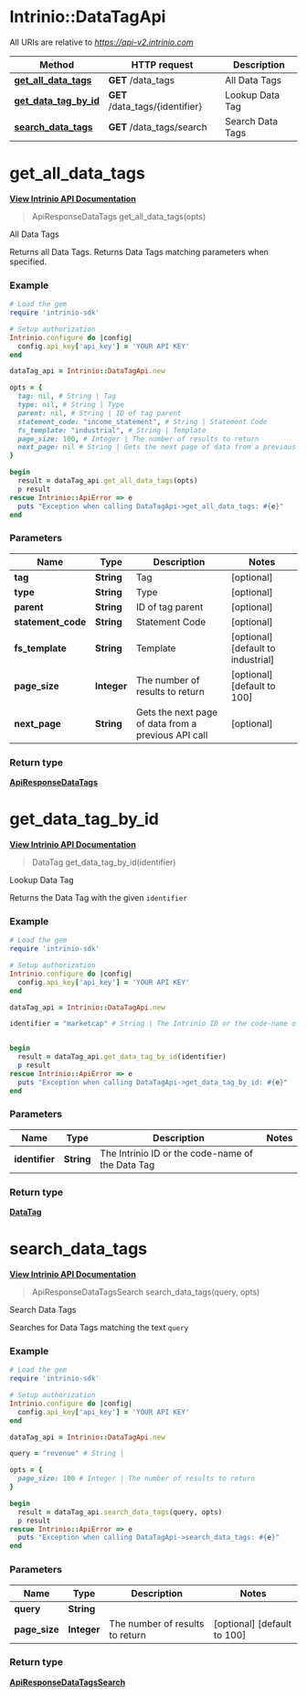 # Intrinio::DataTagApi

All URIs are relative to *https://api-v2.intrinio.com*

Method | HTTP request | Description
------------- | ------------- | -------------
[**get_all_data_tags**](DataTagApi.md#get_all_data_tags) | **GET** /data_tags | All Data Tags
[**get_data_tag_by_id**](DataTagApi.md#get_data_tag_by_id) | **GET** /data_tags/{identifier} | Lookup Data Tag
[**search_data_tags**](DataTagApi.md#search_data_tags) | **GET** /data_tags/search | Search Data Tags



[//]: # (START_OPERTATION)

[//]: # (ENDPOINT:/data_tags)

[//]: # (DOC_LINK:DataTagApi.md#get_all_data_tags)

# **get_all_data_tags**

[**View Intrinio API Documentation**](https://docs.intrinio.com/documentation/api_v2/get_all_data_tags_v2)

> ApiResponseDataTags get_all_data_tags(opts)

All Data Tags

Returns all Data Tags. Returns Data Tags matching parameters when specified.

### Example

[//]: # (START_CODE_EXAMPLE)

```ruby
# Load the gem
require 'intrinio-sdk'

# Setup authorization
Intrinio.configure do |config|
  config.api_key['api_key'] = 'YOUR API KEY'
end

dataTag_api = Intrinio::DataTagApi.new

opts = { 
  tag: nil, # String | Tag
  type: nil, # String | Type
  parent: nil, # String | ID of tag parent
  statement_code: "income_statement", # String | Statement Code
  fs_template: "industrial", # String | Template
  page_size: 100, # Integer | The number of results to return
  next_page: nil # String | Gets the next page of data from a previous API call
}

begin
  result = dataTag_api.get_all_data_tags(opts)
  p result
rescue Intrinio::ApiError => e
  puts "Exception when calling DataTagApi->get_all_data_tags: #{e}"
end
```

[//]: # (END_CODE_EXAMPLE)

### Parameters

Name | Type | Description  | Notes
------------- | ------------- | ------------- | -------------
 **tag** | **String**| Tag | [optional] 
 **type** | **String**| Type | [optional] 
 **parent** | **String**| ID of tag parent | [optional] 
 **statement_code** | **String**| Statement Code | [optional] 
 **fs_template** | **String**| Template | [optional] [default to industrial]
 **page_size** | **Integer**| The number of results to return | [optional] [default to 100]
 **next_page** | **String**| Gets the next page of data from a previous API call | [optional] 

### Return type

[**ApiResponseDataTags**](ApiResponseDataTags.md)

[//]: # (END_OPERATION)


[//]: # (START_OPERTATION)

[//]: # (ENDPOINT:/data_tags/{identifier})

[//]: # (DOC_LINK:DataTagApi.md#get_data_tag_by_id)

# **get_data_tag_by_id**

[**View Intrinio API Documentation**](https://docs.intrinio.com/documentation/api_v2/get_data_tag_by_id_v2)

> DataTag get_data_tag_by_id(identifier)

Lookup Data Tag

Returns the Data Tag with the given `identifier`

### Example

[//]: # (START_CODE_EXAMPLE)

```ruby
# Load the gem
require 'intrinio-sdk'

# Setup authorization
Intrinio.configure do |config|
  config.api_key['api_key'] = 'YOUR API KEY'
end

dataTag_api = Intrinio::DataTagApi.new

identifier = "marketcap" # String | The Intrinio ID or the code-name of the Data Tag


begin
  result = dataTag_api.get_data_tag_by_id(identifier)
  p result
rescue Intrinio::ApiError => e
  puts "Exception when calling DataTagApi->get_data_tag_by_id: #{e}"
end
```

[//]: # (END_CODE_EXAMPLE)

### Parameters

Name | Type | Description  | Notes
------------- | ------------- | ------------- | -------------
 **identifier** | **String**| The Intrinio ID or the code-name of the Data Tag | 

### Return type

[**DataTag**](DataTag.md)

[//]: # (END_OPERATION)


[//]: # (START_OPERTATION)

[//]: # (ENDPOINT:/data_tags/search)

[//]: # (DOC_LINK:DataTagApi.md#search_data_tags)

# **search_data_tags**

[**View Intrinio API Documentation**](https://docs.intrinio.com/documentation/api_v2/search_data_tags_v2)

> ApiResponseDataTagsSearch search_data_tags(query, opts)

Search Data Tags

Searches for Data Tags matching the text `query`

### Example

[//]: # (START_CODE_EXAMPLE)

```ruby
# Load the gem
require 'intrinio-sdk'

# Setup authorization
Intrinio.configure do |config|
  config.api_key['api_key'] = 'YOUR API KEY'
end

dataTag_api = Intrinio::DataTagApi.new

query = "revenue" # String | 

opts = { 
  page_size: 100 # Integer | The number of results to return
}

begin
  result = dataTag_api.search_data_tags(query, opts)
  p result
rescue Intrinio::ApiError => e
  puts "Exception when calling DataTagApi->search_data_tags: #{e}"
end
```

[//]: # (END_CODE_EXAMPLE)

### Parameters

Name | Type | Description  | Notes
------------- | ------------- | ------------- | -------------
 **query** | **String**|  | 
 **page_size** | **Integer**| The number of results to return | [optional] [default to 100]

### Return type

[**ApiResponseDataTagsSearch**](ApiResponseDataTagsSearch.md)

[//]: # (END_OPERATION)

